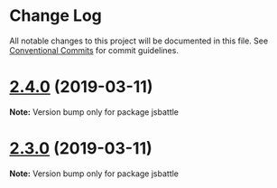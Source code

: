 # Change Log

All notable changes to this project will be documented in this file.
See [Conventional Commits](https://conventionalcommits.org) for commit guidelines.

# [2.4.0](https://github.com/jamro/jsbattle/compare/v2.2.1...v2.4.0) (2019-03-11)

**Note:** Version bump only for package jsbattle





# [2.3.0](https://github.com/jamro/jsbattle/compare/v2.2.1...v2.3.0) (2019-03-11)

**Note:** Version bump only for package jsbattle
